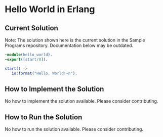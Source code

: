 # Hello World in Erlang

## Current Solution

Note: The solution shown here is the current solution in the Sample Programs repository. Documentation below may be outdated.

```Erlang
-module(hello_world).
-export([start/0]).

start() ->
   io:format("Hello, World!~n").

```

## How to Implement the Solution

No how to implement the solution available. Please consider contributing.

## How to Run the Solution

No how to run the solution available. Please consider contributing.